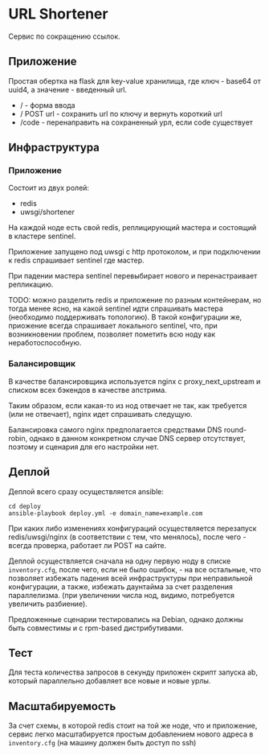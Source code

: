 # URL Shortener

Сервис по сокращению ссылок.

## Приложение

Простая обертка на flask для key-value хранилища, где ключ - base64 от uuid4, а значение - введенный url.

+ / - форма ввода
+ / POST url - сохранить url по ключу и вернуть короткий url
+ /code - перенаправить на сохраненный урл, если code существует

## Инфраструктура

### Приложение

Состоит из двух ролей:

+ redis
+ uwsgi/shortener

На каждой ноде есть свой redis, реплицирующий мастера и состоящий в кластере sentinel.

Приложение запущено под uwsgi с http протоколом, и при подключении к redis спрашивает sentinel где мастер.

При падении мастера sentinel перевыбирает нового и перенастраивает репликацию.

TODO: можно разделить redis и приложение по разным контейнерам, но тогда менее ясно, на какой sentinel идти спрашивать мастера (необходимо поддерживать топологию). В такой конфигурации же, приожение всегда спрашивает локального sentinel, что, при возникновении проблем, позволяет пометить всю ноду как неработоспособную.

### Балансировщик

В качестве балансировщика используется nginx с proxy_next_upstream и списком всех бэкендов в качестве апстрима.

Таким образом, если какая-то из нод отвечает не так, как требуется (или не отвечает), nginx идет спрашивать следущую.

Балансировка самого nginx предполагается средствами DNS round-robin, однако в данном конкретном случае DNS сервер отсутствует, поэтому и сценария для его настройки нет. 

## Деплой

Деплой всего сразу осуществляется ansible:

    cd deploy
    ansible-playbook deploy.yml -e domain_name=example.com

При каких либо изменениях конфигураций осуществляется перезапуск redis/uwsgi/nginx (в соответствии с тем, что менялось), после чего - всегда проверка, работает ли POST на сайте.

Деплой осуществляется сначала на одну первую ноду в списке `inventory.cfg`, после чего, если не было ошибок, - на все остальные, что позволяет избежать падения всей инфраструктуры при неправильной конфигурации, а также, избежать даунтайма за счет разделения параллелизма. (при увеличении числа нод, видимо, потребуется увеличить разбиение).

Предложенные сценарии тестировались на Debian, однако должны быть совместимы и с rpm-based дистрибутивами.

## Тест

Для теста количества запросов в секунду приложен скрипт запуска ab, который параллельно добавляет все новые и новые урлы.

## Масштабируемость

За счет схемы, в которой redis стоит на той же ноде, что и приложение, сервис легко масштабируется простым добавлением нового адреса в `inventory.cfg` (на машину должен быть доступ по ssh)

